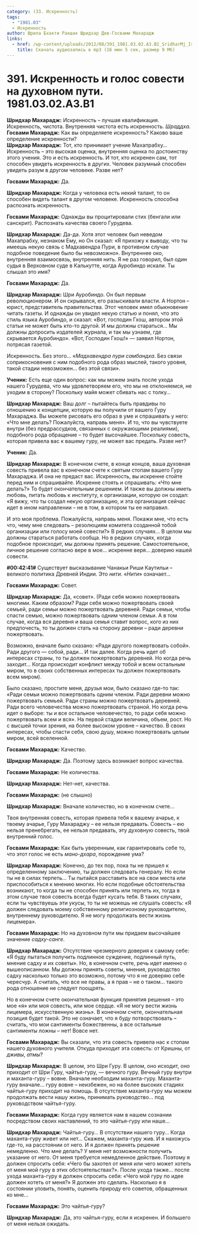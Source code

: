 ```yaml
---
category: (33. Искренность)
tags:
  - "1981.03"
  - Искренность
author: Шрила Бхакти Ракшак Шридхар Дев-Госвами Махарадж
links:
  - href: /wp-content/uploads/2012/08/391_1981.03.02.A3.B1_SridharMj_Iskrennost_i_golos_sovesti_na_duhovnom_puti.mp3
    title: Скачать аудиозапись в mp3 (16 мин 5 сек, размер 9 Мб)
---
```


# 391. Искренность и голос совести на духовном пути. 1981.03.02.A3.B1

**Шридхар Махарадж:** Искренность – лучшая квалификация. Искренность, чистота. Внутренняя чистота есть искренность. *Шраддха*.\
**Госвами Махарадж:** Как вы определяете искренность? Каково ваше определение искренности?\
**Шридхар Махарадж:** Тот, кто принимает учение Махапрабху… Искренность – это высокая оценка, внутренняя оценка по достоинству этого учения. Это и есть искренность. И тот, кто искренен сам, тот способен увидеть искренность в других. Человек разумный способен увидеть разум в другом человеке. Разве нет?

**Госвами Махарадж:** Да.

**Шридхар Махарадж:** Когда у человека есть некий талант, то он способен видеть талант в другом человеке. Искренность способна распознать искренность.

**Госвами Махарадж:** Однажды вы процитировали стих (бенгали или санскрит). Распознать качества своего Гурудева.

**Шридхар Махарадж:** Да-да. Хотя этот человек был неведом Махапрабху, незнаком Ему, но Он сказал: «Я прихожу к выводу, что ты имеешь некую связь с Мадхавендра Пури, в противном случае подобное поведение было бы невозможно». Внутреннее око, внутренняя взаимосвязь, внутренняя нить. Я не раз говорил, был один судья в Верховном суде в Калькутте, когда Ауробиндо искали. Ты слышал это имя?

**Госвами Махарадж:** Да.

**Шридхар Махарадж:** Шри Ауробиндо. Он был первым революционером. И он скрывался, его разыскивали власти. А Нортон – юрист, представитель правительства. Этот человек имел обыкновение читать газеты. И однажды он увидел некую статью и понял, что это стиль языка Ауробиндо, и сказал: «Вот, господин Гхош, автором этой статьи не может быть кто-то другой. И мы должны стараться… Мы должны допросить издателей журнала, и так мы узнаем, где скрывается Ауробиндо». «Вот, Господин Гхош!» — заявил Нортон, потрясая газетой.

Искренность. Без этого… «*Мадхавендра пури самбандха*. Без связи соприкосновения с ним подобного рода образ мыслей, такого уровня, такой стадии невозможен… без этой связи».

**Ученик:** Есть еще один вопрос: как мы можем знать после ухода нашего Гурудева, что мы удовлетворяем его, что мы не отклоняемся, не уходим в сторону? Поскольку майя может сбивать нас с толку…

**Шридхар Махарадж:** Ваш долг – пытайтесь быть правдивы по отношению к концепции, которую вы получили от вашего Гуру Махараджа. Вы можете рисовать его образ в уме и спрашивать у него: «Что мне делать? Пожалуйста, направь меня». И то, что вы чувствуете внутри (без предрассудков, связанных с окружающими реалиями), подобного рода обращение – то будет высочайшее. Поскольку совесть, которая привела вас к вашему гуру, не может вас предать. Разве нет?

**Ученик:** Да.

**Шридхар Махарадж:** В конечном счете, в конце концов, ваша духовная совесть привела вас в конечном счете к святым стопам вашего Гуру Махараджа. И она не предаст вас. Искренность, вы искренне стойте перед ним и спрашивайте. Искренне стоять и спрашивать: «Что мне делать?» То будет окончательным решением. И также вы должны иметь любовь, питать любовь к институту, к организации, которую он создал: «Я вижу, что ты создал некую организацию, и эта организация сейчас идет в ином направлении – не в том, в котором ты ее направил.

И это моя проблема. Пожалуйста, направь меня. Покажи мне, что есть что, чему мне следовать – резолюциям комитета созданной тобой организации или голосу моей совести?» В редких случаях… В целом мы должны стараться работать сообща. Но в редких случаях, когда подобное происходит, мы должны принять решение. Самостоятельное, личное решение согласно вере в мое… искренне веря… доверию нашей совести.

**#00:42:41#** Существует высказывание Чанакьи Риши Каутильи – великого политика Древней Индии. Это *нити*. «*Нити*» означает…

**Госвами Махарадж:** Совет.

**Шридхар Махарадж:** Да, «совет». (Ради себя можно пожертвовать многими. Каким образом? Ради себя можно пожертвовать своей семьей, ради семьи можно пожертвовать деревней. Ради семьи, чтобы спасти семью, можно пожертвовать одним членом семьи. А в том случае, когда вся деревня и ваша семья ставит вопрос, кого из них предпочесть, то ты должен стать на сторону деревни – ради деревни пожертвовать.

Возможно, вначале было сказано: «Ради другого пожертвовать собой». Ради другого — собой, ради… И так далее. Когда речь идет об интересах страны, то ты должен пожертвовать деревней. Но когда речь заходит… Когда происходит конфликт между тобой и всем остальным миром, то в своих собственных интересах ты должен пожертвовать всем миром).

Было сказано, простите меня, друзья мои, было сказано где-то так: «Ради семьи можно пожертвовать одним членом. Ради деревни можно пожертвовать семьей. Ради страны можно пожертвовать деревней. Ради всего человечества можно пожертвовать страной. Но когда речь идет о выборе: ты и все остальное человечество, то ради себя можно пожертвовать всем и вся». На первой стадии величина, объем, рост. Но с высшей точки зрения, на более высоком уровне – качество. В своих интересах, чтобы спасти себя, свою душу, можно пожертвовать целым миром, всей вселенной.

**Госвами Махарадж:** Качество.

**Шридхар Махарадж:** Да. Поэтому здесь возникает вопрос качества.

**Госвами Махарадж:** Не количества.

**Шридхар Махарадж:** Нет-нет, качества.

**Госвами Махарадж:** (не слышно)

**Шридхар Махарадж:** Вначале количество, но в конечном счете…

Твоя внутренняя совесть, которая привела тебя к вашему ачарье, к твоему ачарье, Гуру Махараджу – ее нельзя предавать. Совесть – ею нельзя пренебрегать, ее нельзя предавать, эту духовную совесть, твой внутренний голос.

**Госвами Махарадж:** Как быть уверенным, как гарантировать себе то, что этот голос не есть *мано-дхара*, порождение ума?

**Шридхар Махарадж:** Конечно, до тех пор, пока ты не пришел к определенному заключению, ты должен следовать генералу. Но если ты не в силах терпеть… Ты пытайся расставить все на свои места или приспособиться к мнению многих. Но если подобные обстоятельства возникают, то когда ты не способен принять или терпеть их, тогда в этом случае твоя совесть всегда будет кусать тебя. В таких случаях, если ты чувствуешь эти укусы, то ты не можешь не слушать совесть: «Я должен следовать моему собственному религиозному руководителю, внутреннему руководителю. Я не могу продолжать вести жизнь лицемера».

**Госвами Махарадж:** Но на духовном пути мы придаем высочайшее значение *садху-санге*.

**Шридхар Махарадж:** Отсутствие чрезмерного доверия к самому себе: «Я буду пытаться получить подлинное суждение, подлинный путь, мнение садху и их советы». Но, в конечном счете, речь идет именно о вышеописанном. Мы должны принять советы, мнения, руководство садху насколько только это возможно, потому что я не доверяю себе чересчур. А считать, что все не правы, а я прав – не о таком… такого рода отношение не следует поощрять.

Но в конечном счете окончательная функция принятия решения – это мое «я» или моя совесть, или мое сердце. «Я не могу вести жизнь лицемера, искусственную жизнь». В конечном счете, окончательная позиция будет такой. Это не означает, что я буду потворствовать – считать, что мои сантименты божественны, а все остальные сантименты ложны – нет! Вовсе нет.

**Госвами Махарадж:** Вы сказали, что эта совесть привела нас к стопам нашего духовного учителя. Откуда приходит эта совесть: от Кришны, от *дживы*, *атмы*?

**Шридхар Махарадж:** В целом, это Шри Гуру. В целом, оно исходит, оно приходит от Шри Гуру, чайтья-гуру, — вечного гуру. Вечный гуру внутри и маханта-гуру – вовне. Вначале необходим маханта-гуру. Маханта-гуру вначале… гуру вовне – неизбежен, но на более высоких стадиях чайтья-гуру приходит на помощь. В отсутствие маханта-гуру мы можем продолжать вести нашу жизнь, принимать руководство… под руководством чайтья-гуру.

**Госвами Махарадж:** Когда гуру является нам в нашем сознании посредством своих наставлений, то это чайтья-гуру или наше…

**Шридхар Махарадж:** Чайтья-гуру… В отсутствии нашего гуру… Когда маханта-гуру живет или нет… Скажем, маханта-гуру жив. И я нахожусь где-то, на расстоянии от него. И я должен принять решение немедленно. Что мне делать? У меня нет возможности получить указание от него. От меня требуется немедленное действие. Поэтому я должен спросить себя: «Чего бы захотел от меня или чего может хотеть от меня мой гуру в этих обстоятельствах?». После ухода также… после ухода маханта-гуру я должен спросить себя: «Чего мой гуру по идее должен хотеть от меня?» Я должен это сделать. Насколько я в состоянии уловить, понять, оценить природу его советов, обращенных ко мне…

**Госвами Махарадж:** Это чайтья-гуру?

**Шридхар Махарадж:** Да, это чайтья-гуру, если я искренен. И большего от меня нельзя ожидать.

